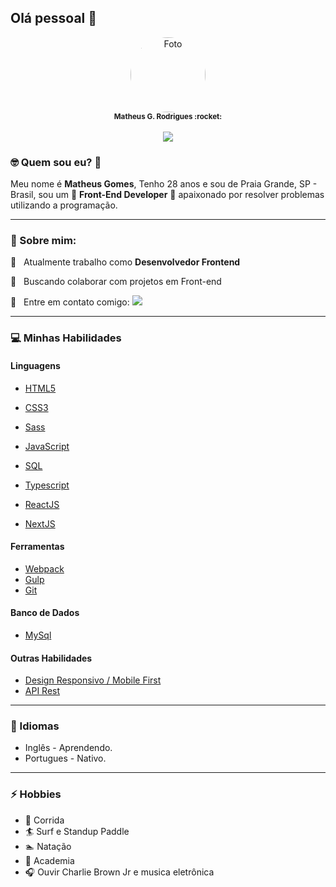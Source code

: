 ## Olá pessoal 👋

<div align="center">

<a href="https://www.linkedin.com/in/matheusgomes/" target="_blank">
<img src="https://avatars3.githubusercontent.com/u/12579898?s=460&u=40dc9348a9eeb34e3b9c1b945f22945b3c13d5b0&v=4" style="border-radius: 50%;" width="120" alt="Foto" /> 
 </a>  
 
 <br>
 
 <sub>
  <strong>Matheus G. Rodrigues :rocket:</strong>
 </sub>
 
 <br>
 <br>
 
<a href="https://www.linkedin.com/in/matheusgomes/" target="_blank">
<img src="https://img.shields.io/badge/-Matheus-blue?style=flat-square&logo=Linkedin&logoColor=white&link=https://www.linkedin.com/in/matheusgomes/"/>
 </a>

</div>
   
### 🤓 Quem sou eu? :tea:

Meu nome é **Matheus Gomes**, Tenho 28 anos e sou de Praia Grande, SP - Brasil, sou um :rocket: **Front-End Developer** :rocket: apaixonado por resolver problemas utilizando a programação.   

---
### 💬 Sobre mim:

:rocket:  &nbsp; Atualmente trabalho como **Desenvolvedor Frontend**

:purple_heart: &nbsp; Buscando colaborar com projetos em Front-end

:email: &nbsp; Entre em contato comigo: 
<a href="https://www.linkedin.com/in/matheusgomes/" target="_blank">
<img src="https://img.shields.io/badge/-Matheus-blue?style=flat-square&logo=Linkedin&logoColor=white&link=https://www.linkedin.com/in/matheusgomes/"/>
 </a>
 
---
### :computer: Minhas Habilidades

#### Linguagens

- [HTML5](https://developer.mozilla.org/pt-BR/docs/Web/HTML)
- [CSS3](https://developer.mozilla.org/pt-BR/docs/Web/CSS)
- [Sass](https://sass-lang.com/)
- [JavaScript](https://developer.mozilla.org/pt-BR/docs/Web/JavaScript)
- [SQL](https://pt.wikipedia.org/wiki/SQL)
- [Typescript](https://www.typescriptlang.org/)

  <!-- #### Frameworks e Bibliotecas -->

- [ReactJS]()
- [NextJS]()

#### Ferramentas

- [Webpack](https://webpack.js.org/)
- [Gulp](https://gulpjs.com/)
- [Git](https://git-scm.com/)

#### Banco de Dados

- [MySql](https://www.mysql.com/)

#### Outras Habilidades

- [Design Responsivo / Mobile First](https://www.hostgator.com.br/blog/mobile-first-o-que-e/)
- [API Rest](https://www.hostgator.com.br/blog/api-restful/)

---
### 💬 Idiomas

- Inglês - Aprendendo.
- Portugues - Nativo.

---
### ⚡ Hobbies

- :running: Corrida
- :surfer: Surf e Standup Paddle
- :swimmer: Natação
- :muscle: Academia
- 🎧 Ouvir Charlie Brown Jr e musica eletrônica
